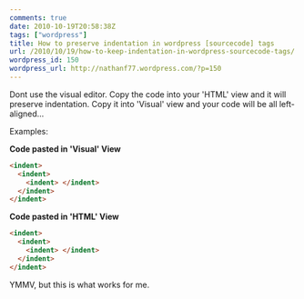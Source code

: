 ```yaml
---
comments: true
date: 2010-10-19T20:58:38Z
tags: ["wordpress"]
title: How to preserve indentation in wordpress [sourcecode] tags
url: /2010/10/19/how-to-keep-indentation-in-wordpress-sourcecode-tags/
wordpress_id: 150
wordpress_url: http://nathanf77.wordpress.com/?p=150
---
```


Dont use the visual editor. Copy the code into your 'HTML' view and it will preserve indentation. Copy it into 'Visual' view and your code will be all left-aligned...

Examples:

<strong>Code pasted in 'Visual' View</strong>

```html
<indent>
  <indent>
    <indent> </indent>
  </indent>
</indent>
```

<strong>Code pasted in 'HTML' View</strong>

```html
<indent>
  <indent>
    <indent> </indent>
  </indent>
</indent>
```

YMMV, but this is what works for me.
